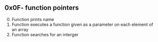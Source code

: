 ## 0x0F- function pointers
0. Function prints name
1. Function executes a function given as a parameter on each element of an array
2. Function searches for an interger
